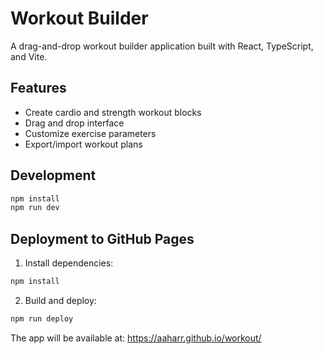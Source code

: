 # Workout Builder

A drag-and-drop workout builder application built with React, TypeScript, and Vite.

## Features

- Create cardio and strength workout blocks
- Drag and drop interface
- Customize exercise parameters
- Export/import workout plans

## Development

```bash
npm install
npm run dev
```

## Deployment to GitHub Pages

1. Install dependencies:
```bash
npm install
```

2. Build and deploy:
```bash
npm run deploy
```

The app will be available at: https://aaharr.github.io/workout/
